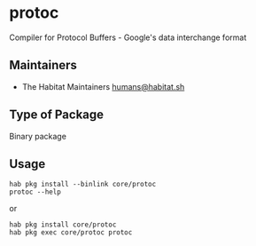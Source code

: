 # protoc

Compiler for Protocol Buffers - Google's data interchange format

## Maintainers

* The Habitat Maintainers <humans@habitat.sh>

## Type of Package

Binary package

## Usage

```
hab pkg install --binlink core/protoc
protoc --help
```

or

```
hab pkg install core/protoc
hab pkg exec core/protoc protoc
```
